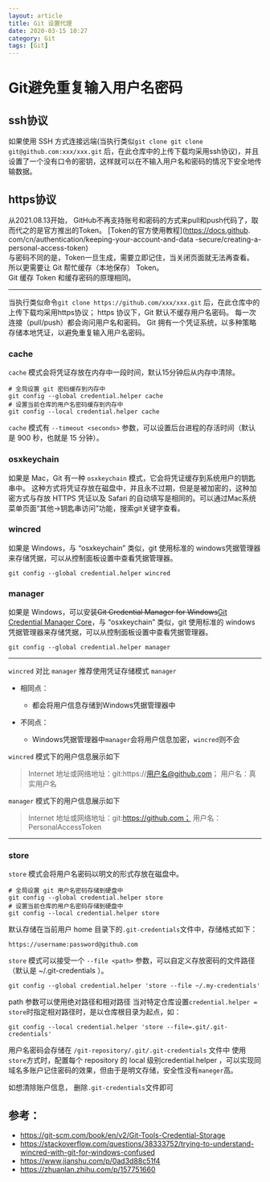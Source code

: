 ```yaml
---
layout: article
title: Git 设置代理
date: 2020-03-15 10:27
category: Git
tags: [Git]
---
```


# Git避免重复输入用户名密码

## ssh协议
如果使用 SSH 方式连接远端(当执行类似`git clone git clone git@github.com:xxx/xxx.git` 后，在此仓库中的上传下载均采用ssh协议)，并且设置了一个没有口令的密钥，这样就可以在不输入用户名和密码的情况下安全地传输数据。

## https协议
从2021.08.13开始， GitHub不再支持账号和密码的方式来pull和push代码了，取而代之的是官方推出的Token。
[Token的官方使用教程](https://docs.github.
com/cn/authentication/keeping-your-account-and-data
-secure/creating-a-personal-access-token)    
与密码不同的是，Token一旦生成，需要立即记住，当关闭页面就无法再查看。  
所以更需要让 Git 帮忙缓存（本地保存） Token。  
Git 缓存 Token 和缓存密码的原理相同。

---

当执行类似命令`git clone https://github.com/xxx/xxx.git` 后，在此仓库中的上传下载均采用https协议；
https 协议下，Git 默认不缓存用户名密码。 每一次连接（pull/push）都会询问用户名和密码。
Git 拥有一个凭证系统，以多种策略存储本地凭证，以避免重复输入用户名密码。

### cache
`cache` 模式会将凭证存放在内存中一段时间，默认15分钟后从内存中清除。
```shell
# 全局设置 git 密码缓存到内存中
git config --global credential.helper cache
# 设置当前仓库的用户名密码缓存到内存中
git config --local credential.helper cache
```
`cache` 模式有 `--timeout <seconds>` 参数，可以设置后台进程的存活时间（默认是 900 秒，也就是 15 分钟）。

### osxkeychain
如果是 Mac，Git 有一种 `osxkeychain` 模式，它会将凭证缓存到系统用户的钥匙串中。 这种方式将凭证存放在磁盘中，并且永不过期，但是是被加密的，这种加密方式与存放 HTTPS 凭证以及 Safari 的自动填写是相同的。可以通过Mac系统菜单页面“其他->钥匙串访问”功能，搜索git关键字查看。

### wincred
如果是 Windows，与 “osxkeychain” 类似，git 使用标准的 windows凭据管理器来存储凭据，可以从控制面板设置中查看凭据管理器。
```shell
git config --global credential.helper wincred
```

### manager
如果是 Windows，可以安装~~Git Credential Manager for Windows~~[Git Credential Manager Core](https://github.com/microsoft/Git-Credential-Manager-Core)，与 “osxkeychain” 类似，git 使用标准的 windows凭据管理器来存储凭据，可以从控制面板设置中查看凭据管理器。
```shell
git config --global credential.helper manager
```

---
`wincred` 对比 `manager`
推荐使用凭证存储模式 `manager`
- 相同点：
    - 都会将用户信息存储到Windows凭据管理器中

- 不同点：
    - Windows凭据管理器中`manager`会将用户信息加密，`wincred`则不会


`wincred` 模式下的用户信息展示如下
> Internet 地址或网络地址：git:https://用户名@github.com；
用户名：真实用户名

`manager` 模式下的用户信息展示如下
> Internet 地址或网络地址：git:https://github.com；
用户名：PersonalAccessToken

---

### store
`store` 模式会将用户名密码以明文的形式存放在磁盘中。
```shell
# 全局设置 git 用户名密码存储到硬盘中
git config --global credential.helper store
# 设置当前仓库的用户名密码存储到硬盘中
git config --local credential.helper store
```
默认存储在当前用户 home 目录下的`.git-credentials`文件中，存储格式如下：
```
https://username:password@github.com
```
`store` 模式可以接受一个 `--file <path>` 参数，可以自定义存放密码的文件路径（默认是 ~/.git-credentials ）。
```shell
git config --global credential.helper 'store --file ~/.my-credentials'
```

path 参数可以使用绝对路径和相对路径
当对特定仓库设置`credential.helper = store`时指定相对路径时，是以仓库根目录为起点，如：
```shell
git config --local credential.helper 'store --file=.git/.git-credentials'
```
用户名密码会存储在 `/git-repository/.git/.git-credentials` 文件中
使用`store`方式时，配置每个 repository 的 local 级别credential.helper ，可以实现同域名多账户记住密码的效果，但由于是明文存储，安全性没有`maneger`高。

如想清除账户信息， 删除`.git-credentials`文件即可


## 参考：
- https://git-scm.com/book/en/v2/Git-Tools-Credential-Storage
- https://stackoverflow.com/questions/38333752/trying-to-understand-wincred-with-git-for-windows-confused
- https://www.jianshu.com/p/0ad3d88c51f4
- https://zhuanlan.zhihu.com/p/157751660

